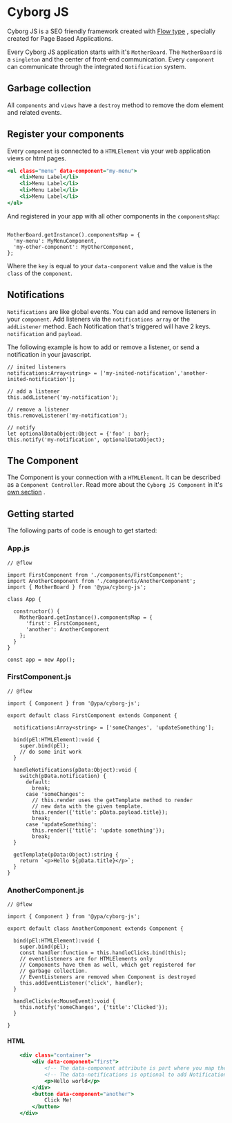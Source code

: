 #  Cyborg JS
Cyborg JS is a SEO friendly framework created with [Flow type](https://flow.org/) , specially created for Page Based Applications.

Every Cyborg JS application starts with it's `MotherBoard`. The `MotherBoard` is a `singleton` and the center of front-end communication.
Every `component` can communicate through the integrated `Notification` system.

## Garbage collection
All `components` and `views` have a `destroy` method to remove the dom element and related events.

## Register your components
Every `component` is connected to a `HTMLElement` via your web application views or html pages.

```.html
<ul class="menu" data-component="my-menu">
    <li>Menu Label</li>
    <li>Menu Label</li>
    <li>Menu Label</li>
    <li>Menu Label</li>
</ul>
```
And registered in your app with all other components in the `componentsMap`:
```.javascript

MotherBoard.getInstance().componentsMap = {
  'my-menu': MyMenuComponent,
  'my-other-component': MyOtherComponent,
};
```
Where the `key` is equal to your `data-component` value and the value is the `class` of the `component`.

## Notifications
`Notifications` are like global events. You can add and remove listeners in your `component`. Add listeners via the `notifications array` or the `addListener` method. Each Notification that's triggered will have 2 keys. `notification` and `payload`.

The following example is how to add or remove a listener, or send a notification in your javascript.
```.javascript
// inited listeners
notifications:Array<string> = ['my-inited-notification','another-inited-notification'];

// add a listener
this.addListener('my-notification');

// remove a listener
this.removeListener('my-notification');

// notify
let optionalDataObject:Object = {'foo' : bar};
this.notify('my-notification', optionalDataObject);
```
## The Component
The Component is your connection with a `HTMLElement`. It can be described as a `Component Controller`. Read more about the `Cyborg JS Component` in it's [own section](/component?id=components) . 

## Getting started
The following parts of code is enough to get started:

### App.js 
```.javascript
// @flow

import FirstComponent from './components/FirstComponent';
import AnotherComponent from './components/AnotherComponent';
import { MotherBoard } from '@ypa/cyborg-js';

class App {
  
  constructor() {
    MotherBoard.getInstance().componentsMap = {
      'first': FirstComponent,
      'another': AnotherComponent
    };
  }
}

const app = new App();
```
### FirstComponent.js 
```.javascript
// @flow

import { Component } from '@ypa/cyborg-js';

export default class FirstComponent extends Component {
  
  notifications:Array<string> = ['someChanges', 'updateSomething'];
  
  bind(pEl:HTMLElement):void {
    super.bind(pEl);
    // do some init work
  }
  
  handleNotifications(pData:Object):void {
    switch(pData.notification) {
      default:
        break;
      case 'someChanges':
        // this.render uses the getTemplate method to render
        // new data with the given template.
        this.render({'title': pData.payload.title});
        break;
      case 'updateSomething':
        this.render({'title': 'update something'});
        break;
  }
  
  getTemplate(pData:Object):string {
    return `<p>Hello ${pData.title}</p>`;
  }
}
```

### AnotherComponent.js 
```.javascript
// @flow

import { Component } from '@ypa/cyborg-js';

export default class AnotherComponent extends Component {
  
  bind(pEl:HTMLElement):void {
    super.bind(pEl);
    const handler:function = this.handleClicks.bind(this);
    // eventlisteners are for HTMLElements only
    // Components have them as well, which get registered for  
    // garbage collection. 
    // EventListeners are removed when Component is destroyed 
    this.addEventListener('click', handler);
  }
  
  handleClicks(e:MouseEvent):void {
    this.notify('someChanges', {'title':'Clicked'});
  }
  
}
```

#### HTML
```.html
    <div class="container">
        <div data-component="first">
            <!-- The data-component attribute is part where you map the Class to this HTMLElement -->
            <!-- The data-notifications is optional to add Notification Listeners comma separated -->
            <p>Hello world</p>
        </div>
        <button data-component="another">
            Click Me!
        </button>
    </div>
```
